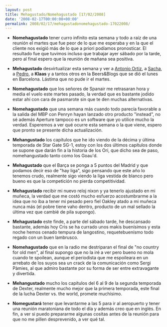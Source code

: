 ```yaml
---
layout: post
title: Mehagustado/Nomehagustado [17/02/2008]
date: '2008-02-17T00:00:00+00:00'
permalink: 2008/02/17/mehagustadonomehagustado-17022008/
---
```

- <strong>Nomehagustado</strong> tener curro infinito esta semana y todo a raíz de una reunión el martes que fue peor de lo que me esperaba y en la que el cliente nos exigió más de lo que a priori podíamos pronosticar. El resultado fue que tuvimos incluso que trabajar ayer sábado por la tarde, pero al final espero que la reunión de mañana sea positiva.

- <strong>Mehagustado</strong> desvirtualizar esta semana y ver a <a href="http://error500.net">Antonio Ortiz</a>, a <a href="http://sachafuentes.com">Sacha</a>, a <a href="http://cuatrodoce.com">Pedro</a>, a <strong>Klaas</strong> y a tantos otros en la Beers&Blogs que se dió el lunes en Barcelona. Lástima que no pude ir el martes.

- <strong>Nomehagustado</strong> que los señores de Spanair me retrasaran hora y media el vuelo este martes pasado, la verdad que es bastante jodido estar ahí con cara de pasmarote sin que te den muchas alternativas.

- <strong>Nomehagustado</strong> que una semana más cuando todo parecía favorable a la salida del MBP con Penryn hayan lanzado otro producto "instead", no sé además Aperture tampoco es un software que yo utilice mucho la verdad. Esperemos a ver qué ocurre esta semana o la que viene, espero que pronto se presente dicha actualización.

- <strong>Mehangustado</strong> los capítulos que he ido viendo de la décima y última temporada de Star Gate SG-1, estoy con los dos últimos capítulos donde se supone que darán fin a la historia de los Ori, que dicho sea de paso, nomehangustado tanto como los Goau'd.

- <strong>Mehagustado</strong> que el Barça se ponga a 5 puntos del Madrid y que podamos decir eso de "hay liga", sigo pensando que este año lo tenemos crudo, realmente sigo viendo la liga vestida de blanco pero bueno es que la competición no pierda competitividad.  

- <strong>Mehagustado</strong> recibir mi nuevo reloj nixon y ya tenerlo ajustado en mi muñeca, la verdad que me costó mucho esfuerzo acostumbrarme a la idea que no iba a tener mi pesado pero fiel Oakley atado a mi muñeca nunca más (el pobre tiene vaho dentro, producto de un mal sellado la última vez que cambié de pila supongo). 

- <strong>Mehagustado</strong> este finde, a parte del sábado tarde, he descansado bastante, además hoy Cris se ha currado unos makis buenísimos y esta noche hemos cenado tempura de langostino, requetebuenísmo todo regado con un buen lambrusco. 


- <strong>Nomehagustado</strong> que en la radio me destriparan el final de "no country for old men", al final supongo que no la iré a ver pero bueno no mola cuando te spoilean, aunque el periodista que me espoileara en un arrebato de los suyos sea un crack de la comunicación como Sergi Pàmies, al que admiro bastante por su forma de ser entre extravagante y divertida. 

- <strong>Mehangustado</strong> mucho los capítulos del 6 al 9 de la segunda temporada de Dexter, realmente mucho mejor que la primera temporada, este final de la lucha Dexter vs. the world, promete muchísimo.

- <strong>Nomegustará</strong> tener que levantarme a las 5 para ir al aeropuerto y tener una reunión maratoniana de todo el día y además creo que en inglés. En fin, a ver si puedo prepararme algunas cositas antes de la reunión para que no me pillen desprevenido, a ver qué tal. 


